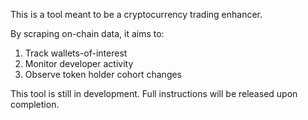 This is a tool meant to be a cryptocurrency trading enhancer. 

By scraping on-chain data, it aims to:
1. Track wallets-of-interest
2. Monitor developer activity
3. Observe token holder cohort changes

This tool is still in development. Full instructions will be released upon completion.
